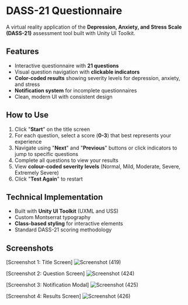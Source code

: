 # **DASS-21 Questionnaire**

A virtual reality application of the **Depression, Anxiety, and Stress Scale (DASS-21)** assessment tool built with Unity UI Toolkit.

## **Features**

- Interactive questionnaire with **21 questions**
- Visual question navigation with **clickable indicators**
- **Color-coded results** showing severity levels for depression, anxiety, and stress
- **Notification system** for incomplete questionnaires
- Clean, modern UI with consistent design

## **How to Use**

1. Click "**Start**" on the title screen
2. For each question, select a score (**0-3**) that best represents your experience
3. Navigate using "**Next**" and "**Previous**" buttons or click indicators to jump to specific questions
4. Complete all questions to view your results
5. View **colour-coded severity levels** (Normal, Mild, Moderate, Severe, Extremely Severe)
6. Click "**Test Again**" to restart

## **Technical Implementation**

- Built with **Unity UI Toolkit** (UXML and USS)
- Custom Montserrat typography
- **Class-based styling** for interactive elements
- Standard DASS-21 scoring methodology

## **Screenshots**

[Screenshot 1: Title Screen]
![Screenshot (419)](https://github.com/user-attachments/assets/f6dd1d5b-16b8-4287-aed6-d75f471c7754)

[Screenshot 2: Question Screen]
![Screenshot (424)](https://github.com/user-attachments/assets/fa858759-adc6-41c9-9269-c2b6c898f412)

[Screenshot 3: Notification Modal]
![Screenshot (425)](https://github.com/user-attachments/assets/2ddf8ad8-0118-4b99-8e59-1a320302d67d)

[Screenshot 4: Results Screen]
![Screenshot (426)](https://github.com/user-attachments/assets/5945f756-13f8-433a-ae5d-58085bf4cfa9)
